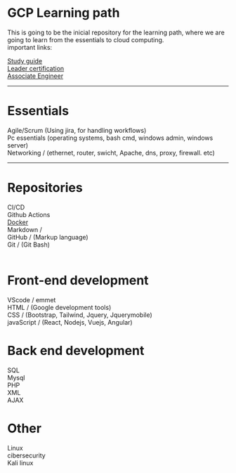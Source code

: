 # GCP Learning path 
This is going to be the inicial repository for the learning path, where we are going to learn from the essentials to cloud computing.<br>
important links: <br>

[Study guide](https://github.com/SmoshCH/GCP/blob/main/GCPStudyGuideMy.pdf)<br>
[Leader certification](https://www.youtube.com/watch?v=cbcd6-m8sHg&ab_channel=freeCodeCamp.org)<br>
[Associate Engineer](https://www.youtube.com/watch?v=jpno8FSqpc8&ab_channel=freeCodeCamp.org)<br>

------------------------------------------

# Essentials
Agile/Scrum (Using jira, for handling workflows)<br>
Pc essentials (operating systems, bash cmd, windows admin, windows server)<br>
Networking / (ethernet, router, swicht, Apache, dns, proxy, firewall. etc)<br>

-------------
# Repositories 
CI/CD <br>
Github Actions<br>
[Docker](/Docker/README.md)<br>
Markdown / <br>
GitHub / (Markup language)<br>
Git    /  (Git Bash)<br>
<br>

# Front-end development
VScode / emmet<br>
HTML  / (Google development tools)<br>
CSS   / (Bootstrap, Tailwind, Jquery, Jquerymobile)<br>
javaScript  / (React, Nodejs, Vuejs, Angular)<br>

# Back end development
SQL<br>
Mysql<br>
PHP<br>
XML<br>
AJAX<br>

# Other<br> 
Linux<br>
cibersecurity<br>
Kali linux <br>
